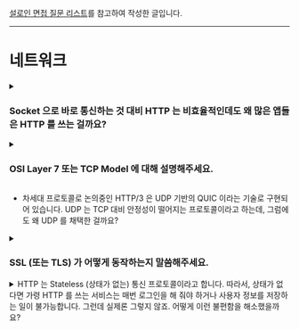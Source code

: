 [설로인 면접 질문 리스트](https://github.com/sirloin-bondaero/meatplatform/blob/master/job-description/interview-questions.adoc)를 참고하여 작성한 글입니다.

---

# 네트워크

<details>
  <summary><h3>Socket 으로 바로 통신하는 것 대비 HTTP 는 비효율적인데도 왜 많은 앱들은 HTTP 를 쓰는 걸까요?</h3></summary>

  - HTTP는 Socket 통신에 비해 상대적으로 느리고 비효율적인 방식일 수 있지만, 많은 앱에서 여전히 HTTP를 사용하는 이유는 표준화와 호환성, 그리고 개발 편의성 때문이라고 생각합니다.
  
  - HTTP는 이미 웹 생태계 전반에서 널리 사용되고 있고, 브라우저, 서버, 프록시 등과 잘 호환되며 방화벽도 대부분 통과할 수 있습니다.
  
  - 또한 RESTful API처럼 구조화된 통신이 가능하고, 다양한 라이브러리와 도구들이 잘 갖춰져 있어서 개발과 유지보수가 편리하다는 장점이 있습니다.
  
  - 반면 Socket은 실시간성과 성능 면에서 유리하지만, 복잡도나 인프라 구성 비용이 더 크기 때문에, 실시간성이 중요한 일부 서비스에만 선택적으로 사용하는 경우가 많다고 이해하고 있습니다.

  > [웹소켓 vs HTTP](../Network/웹소켓과_HTTP.md)
</details>

<details>
  <summary><h3>OSI Layer 7 또는 TCP Model 에 대해 설명해주세요.</h3></summary>
  
 -  OSI 7계층은 네트워크 통신을 추상화해서 7단계로 나눈 모델로, 각 계층이 맡은 역할을 분리함으로써 유지보수성과 확장성을 높이기 위한 구조입니다.
 
 -  하위 계층부터 보면, 물리 계층 → 데이터링크 → 네트워크 → 전송 계층까지는 데이터 전송을 위한 기반을 담당하고, 그 위의 세션, 표현, 애플리케이션 계층은 사용자와 직접적으로 연관된 데이터 처리 역할을 합니다.
 
 -  예를 들어 HTTP는 애플리케이션 계층에 해당하고, TCP는 전송 계층에 위치합니다.
 
 -  실제로는 OSI 모델보다 단순화된 TCP/IP 4계층 모델이 더 널리 쓰이는데, 이 모델에서는 애플리케이션, 전송, 인터넷, 네트워크 접근 계층으로 구분합니다.
 
 -  개념적으로는 OSI보다 간단하지만, 실제 인터넷 프로토콜 구조를 더 잘 반영하고 있어 실무에서 많이 사용됩니다.

</details>

- 차세대 프로토콜로 논의중인 HTTP/3 은 UDP 기반의 QUIC 이라는 기술로 구현되어 있습니다. UDP 는 TCP 대비 안정성이 떨어지는 프로토콜이라고 하는데, 그럼에도 왜 UDP 를 채택한 걸까요?

<details>
  <summary><h3>SSL (또는 TLS) 가 어떻게 동작하는지 말씀해주세요.</h3></summary>
  
  - SSL/TLS는 클라이언트와 서버 간의 통신을 **암호화하여 보안성을 보장**하는 프로토콜입니다.
  
  - 동작 방식은 크게 **핸드셰이크 과정과 실제 데이터 전송**으로 나뉩니다.
  
  - 먼저 클라이언트가 서버에 접속하면, 서버는 **공개키와 인증서**를 전달합니다.
  
  - 클라이언트는 인증서를 검증한 뒤, 세션 키를 생성하고 **서버의 공개키로 암호화해 전송**합니다.
  
  - 서버는 자신의 **비공개키로 복호화**해 세션 키를 얻고, 이후부터는 이 **대칭키 기반으로 빠르고 안전하게 통신**을 이어갑니다.
  
  > SSL/TLS는 **비대칭키로 안전하게 세션키를 교환한 뒤, 대칭키로 효율적인 암호 통신**을 수행하는 구조

  > [HTTP와 HTTPS](../Network/HTTP와_HTTPS_동작_과정.md)
</details>

<details>
  <summary>HTTP 는 Stateless (상태가 없는) 통신 프로토콜이라고 합니다. 따라서, 상태가 없다면 가령 HTTP 를 쓰는 서비스는 매번 로그인을 해 줘야 하거나 사용자 정보를 저장하는 일이 불가능합니다. 그런데 실제론 그렇지 않죠. 어떻게 이런 불편함을 해소했을까요?</summary>
  
  - HTTP는 요청 간의 상태를 유지하지 않는 **Stateless 프로토콜**이기 때문에, 기본적으로는 사용자 정보를 기억할 수 없습니다.
  
  - 하지만 실제 서비스에서는 **세션이나 토큰 기반 인증 방식**을 활용해서 이 한계를 극복합니다.
  
  - 대표적으로는 **쿠키와 세션**을 통해 서버가 사용자 상태를 식별하거나, 최근에는 **JWT 같은 토큰 기반 인증**을 많이 사용합니다.
  
  - 사용자가 로그인하면 서버는 인증 정보를 쿠키에 담거나 토큰을 발급해서 클라이언트에 저장하고, 이후 요청마다 해당 정보를 함께 전송함으로써 **사용자 상태를 추적**할 수 있게 되는 구조입니다.
  
  - 이렇게 해서 HTTP의 무상태성을 우회하고, 마치 상태를 가진 것처럼 동작하게 만들 수 있습니다.

  > [쿠키와 세션](../Network/쿠키와_세션.md)
</details>







